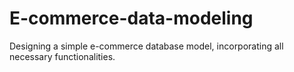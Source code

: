 # E-commerce-data-modeling
Designing a simple e-commerce database model, incorporating all necessary functionalities. 
